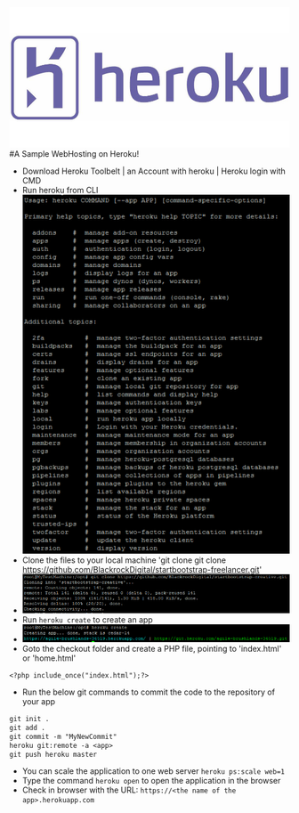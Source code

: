 ![](/heroku-logo.jpg)
#A Sample WebHosting on Heroku!
- Download Heroku Toolbelt | an Account with heroku | Heroku login with CMD
- Run heroku from CLI ![](/heroku.png)
- Clone the files to your local machine 'git clone git clone https://github.com/BlackrockDigital/startbootstrap-freelancer.git'
- ![](/heroku1.png)
- Run `heroku create` to create an app
- ![](/heroku2.png)
- Goto the checkout folder and create a PHP file, pointing to 'index.html' or 'home.html'
```
<?php include_once("index.html");?>
```
- Run the below git commands to commit the code to the repository of your app
```
git init .
git add .
git commit -m "MyNewCommit"
heroku git:remote -a <app>
git push heroku master
```
- You can scale the application to one web server `heroku ps:scale web=1`
- Type the command `heroku open` to open the application in the browser
- Check in browser with the URL: `https://<the name of the app>.herokuapp.com`
